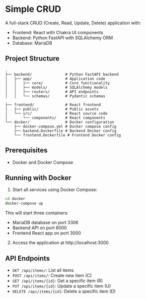 # Simple CRUD

A full-stack CRUD (Create, Read, Update, Delete) application with:
- Frontend: React with Chakra UI components
- Backend: Python FastAPI with SQLAlchemy ORM
- Database: MariaDB

## Project Structure

```
.
├── backend/               # Python FastAPI backend
│   ├── app/               # Application code
│   │   ├── core/          # Core functionality
│   │   ├── models/        # SQLAlchemy models
│   │   ├── routers/       # API endpoints
│   │   └── schemas/       # Pydantic schemas

├── frontend/              # React frontend
│   ├── public/            # Public assets
│   └── src/               # React source code
│       └── components/    # React components
└── docker/                # Docker configuration
    ├── docker-compose.yml # Docker compose config
    ├── backend.Dockerfile # Backend Docker config
    └── frontend.Dockerfile # Frontend Docker config
```

## Prerequisites

- Docker and Docker Compose

## Running with Docker

1. Start all services using Docker Compose:

```bash
cd docker
docker-compose up
```

This will start three containers:
- MariaDB database on port 3306
- Backend API on port 8000
- Frontend React app on port 3000

2. Access the application at http://localhost:3000

## API Endpoints

- `GET /api/items/`: List all items
- `POST /api/items/`: Create new item (C)
- `GET /api/items/{id}`: Get a specific item (R)
- `PUT /api/items/{id}`: Update a specific item (U)
- `DELETE /api/items/{id}`: Delete a specific item (D)